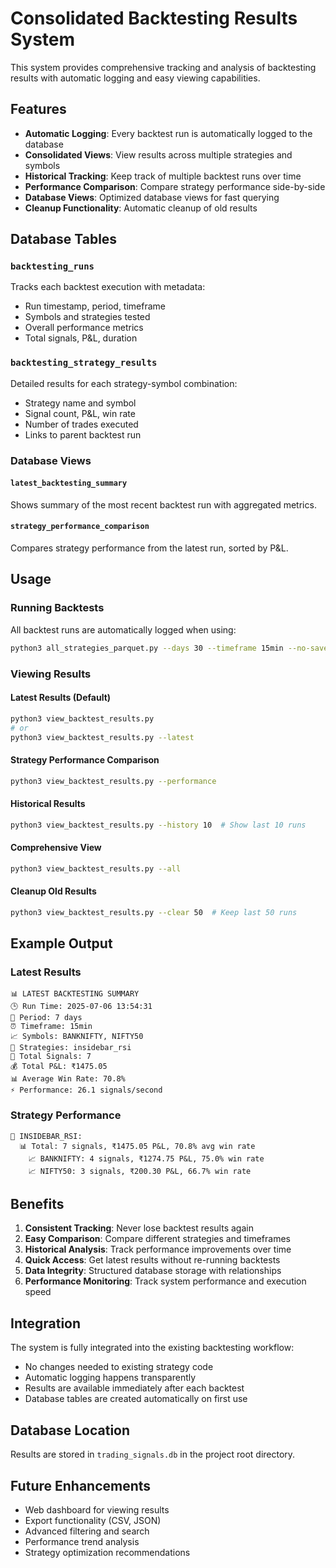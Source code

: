# Consolidated Backtesting Results System

This system provides comprehensive tracking and analysis of backtesting results with automatic logging and easy viewing capabilities.

## Features

- **Automatic Logging**: Every backtest run is automatically logged to the database
- **Consolidated Views**: View results across multiple strategies and symbols
- **Historical Tracking**: Keep track of multiple backtest runs over time
- **Performance Comparison**: Compare strategy performance side-by-side
- **Database Views**: Optimized database views for fast querying
- **Cleanup Functionality**: Automatic cleanup of old results

## Database Tables

### `backtesting_runs`
Tracks each backtest execution with metadata:
- Run timestamp, period, timeframe
- Symbols and strategies tested
- Overall performance metrics
- Total signals, P&L, duration

### `backtesting_strategy_results`
Detailed results for each strategy-symbol combination:
- Strategy name and symbol
- Signal count, P&L, win rate
- Number of trades executed
- Links to parent backtest run

### Database Views

#### `latest_backtesting_summary`
Shows summary of the most recent backtest run with aggregated metrics.

#### `strategy_performance_comparison`
Compares strategy performance from the latest run, sorted by P&L.

## Usage

### Running Backtests
All backtest runs are automatically logged when using:
```bash
python3 all_strategies_parquet.py --days 30 --timeframe 15min --no-save
```

### Viewing Results

#### Latest Results (Default)
```bash
python3 view_backtest_results.py
# or
python3 view_backtest_results.py --latest
```

#### Strategy Performance Comparison
```bash
python3 view_backtest_results.py --performance
```

#### Historical Results
```bash
python3 view_backtest_results.py --history 10  # Show last 10 runs
```

#### Comprehensive View
```bash
python3 view_backtest_results.py --all
```

#### Cleanup Old Results
```bash
python3 view_backtest_results.py --clear 50  # Keep last 50 runs
```

## Example Output

### Latest Results
```
📊 LATEST BACKTESTING SUMMARY
🕒 Run Time: 2025-07-06 13:54:31
📅 Period: 7 days
⏰ Timeframe: 15min
📈 Symbols: BANKNIFTY, NIFTY50
🧠 Strategies: insidebar_rsi
🎯 Total Signals: 7
💰 Total P&L: ₹1475.05
📊 Average Win Rate: 70.8%
⚡ Performance: 26.1 signals/second
```

### Strategy Performance
```
🎯 INSIDEBAR_RSI:
  📊 Total: 7 signals, ₹1475.05 P&L, 70.8% avg win rate
    📈 BANKNIFTY: 4 signals, ₹1274.75 P&L, 75.0% win rate
    📈 NIFTY50: 3 signals, ₹200.30 P&L, 66.7% win rate
```

## Benefits

1. **Consistent Tracking**: Never lose backtest results again
2. **Easy Comparison**: Compare different strategies and timeframes
3. **Historical Analysis**: Track performance improvements over time
4. **Quick Access**: Get latest results without re-running backtests
5. **Data Integrity**: Structured database storage with relationships
6. **Performance Monitoring**: Track system performance and execution speed

## Integration

The system is fully integrated into the existing backtesting workflow:
- No changes needed to existing strategy code
- Automatic logging happens transparently
- Results are available immediately after each backtest
- Database tables are created automatically on first use

## Database Location

Results are stored in `trading_signals.db` in the project root directory.

## Future Enhancements

- Web dashboard for viewing results
- Export functionality (CSV, JSON)
- Advanced filtering and search
- Performance trend analysis
- Strategy optimization recommendations 
